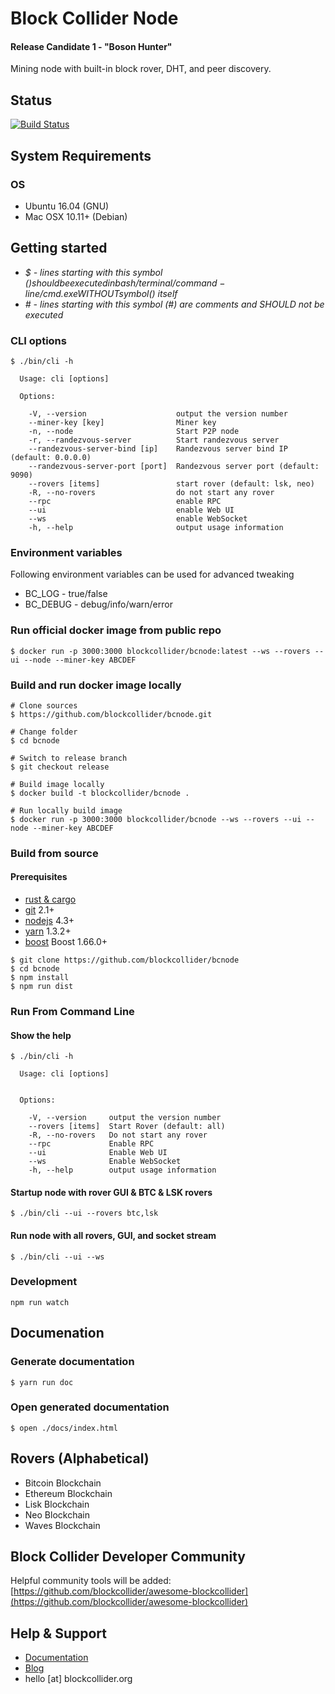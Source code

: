 Block Collider Node
===================
#### Release Candidate 1 - "Boson Hunter"

Mining node with built-in block rover, DHT, and peer discovery.

## Status

[![Build Status](https://travis-ci.org/blockcollider/bcnode.svg?branch=master)](https://travis-ci.org/blockcollider/bcnode)

## System Requirements

### OS

- Ubuntu 16.04 (GNU)
- Mac OSX 10.11+ (Debian)

## Getting started

- *$ - lines starting with this symbol ($) should be executed in bash/terminal/command-line/cmd.exe WITHOUT symbol ($) itself*
- *# - lines starting with this symbol (#) are comments and SHOULD not be executed*

### CLI options

```
$ ./bin/cli -h

  Usage: cli [options]

  Options:

    -V, --version                    output the version number
    --miner-key [key]                Miner key
    -n, --node                       Start P2P node
    -r, --randezvous-server          Start randezvous server
    --randezvous-server-bind [ip]    Randezvous server bind IP (default: 0.0.0.0)
    --randezvous-server-port [port]  Randezvous server port (default: 9090)
    --rovers [items]                 start rover (default: lsk, neo)
    -R, --no-rovers                  do not start any rover
    --rpc                            enable RPC
    --ui                             enable Web UI
    --ws                             enable WebSocket
    -h, --help                       output usage information
```

### Environment variables

Following environment variables can be used for advanced tweaking

- BC_LOG - true/false
- BC_DEBUG - debug/info/warn/error

### Run official docker image from public repo

```
$ docker run -p 3000:3000 blockcollider/bcnode:latest --ws --rovers --ui --node --miner-key ABCDEF
```

### Build and run docker image locally

```
# Clone sources
$ https://github.com/blockcollider/bcnode.git

# Change folder
$ cd bcnode

# Switch to release branch
$ git checkout release

# Build image locally
$ docker build -t blockcollider/bcnode .

# Run locally build image
$ docker run -p 3000:3000 blockcollider/bcnode --ws --rovers --ui --node --miner-key ABCDEF
```

### Build from source

#### Prerequisites

- [rust & cargo](https://doc.rust-lang.org/cargo/getting-started/installation.html)
- [git](https://git-scm.com/downloads) 2.1+
- [nodejs](https://nodejs.org) 4.3+
- [yarn](https://yarnpkg.com/en/docs/install) 1.3.2+
- [boost](http://www.boost.org/) Boost 1.66.0+

```
$ git clone https://github.com/blockcollider/bcnode
$ cd bcnode
$ npm install
$ npm run dist
```

### Run From Command Line

#### Show the help

```
$ ./bin/cli -h

  Usage: cli [options]


  Options:

    -V, --version     output the version number
    --rovers [items]  Start Rover (default: all)
    -R, --no-rovers   Do not start any rover
    --rpc             Enable RPC
    --ui              Enable Web UI
    --ws              Enable WebSocket
    -h, --help        output usage information

```

#### Startup node with rover GUI & BTC & LSK rovers

```
$ ./bin/cli --ui --rovers btc,lsk
```

#### Run node with all rovers, GUI, and socket stream   

```
$ ./bin/cli --ui --ws
```

### Development

```
npm run watch
```

## Documenation

### Generate documentation

```
$ yarn run doc
```

### Open generated documentation

```
$ open ./docs/index.html
```

## Rovers (Alphabetical)
* Bitcoin Blockchain
* Ethereum Blockchain
* Lisk Blockchain
* Neo Blockchain
* Waves Blockchain

## Block Collider Developer Community

Helpful community tools will be added: [https://github.com/blockcollider/awesome-blockcollider](https://github.com/blockcollider/awesome-blockcollider)

## Help & Support
* [Documentation](https://docs.blockcollider.org/docs)
* [Blog](https://blog.blockcollider.org/latest)
* hello [at] blockcollider.org
